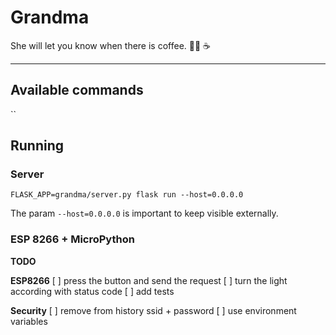 # Grandma

She will let you know when there is coffee. 👵🏼 ☕️

***

## Available commands

``

## Running

### Server

`FLASK_APP=grandma/server.py flask run --host=0.0.0.0`

The param `--host=0.0.0.0` is important to keep visible externally.

### ESP 8266 + MicroPython

**TODO**

**ESP8266**
[ ] press the button and send the request
[ ] turn the light according with status code
[ ] add tests


**Security**
[ ] remove from history ssid + password
[ ] use environment variables
